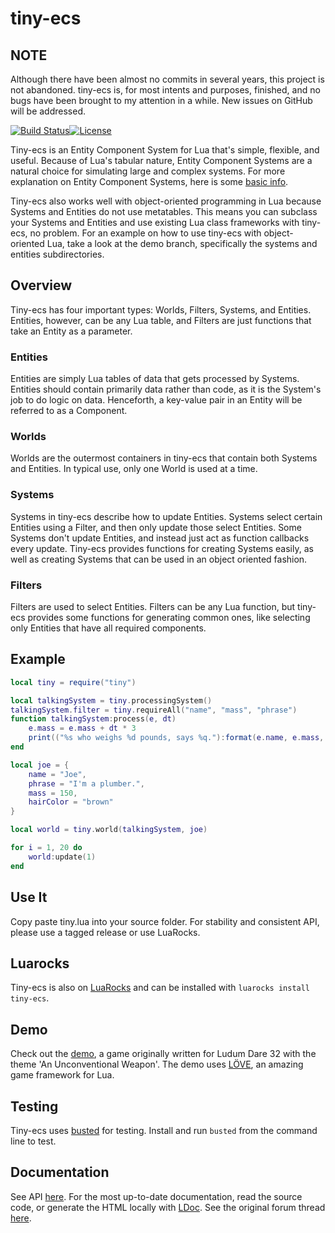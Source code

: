 # tiny-ecs #

## NOTE

Although there have been almost no commits in several years, this
project is not abandoned. tiny-ecs is, for most intents and
purposes, finished, and no bugs have been brought to my attention in a while.
New issues on GitHub will be addressed.

[![Build Status](https://travis-ci.org/bakpakin/tiny-ecs.png?branch=master)](https://travis-ci.org/bakpakin/tiny-ecs)[![License](http://img.shields.io/badge/Licence-MIT-brightgreen.svg)](LICENSE)

Tiny-ecs is an Entity Component System for Lua that's simple, flexible, and useful.
Because of Lua's tabular nature, Entity Component Systems are a natural choice
for simulating large and complex systems. For more explanation on Entity
Component Systems, here is some
[basic info](http://en.wikipedia.org/wiki/Entity_component_system "Wikipedia").

Tiny-ecs also works well with object-oriented programming in Lua because
Systems and Entities do not use metatables. This means you can subclass your
Systems and Entities and use existing Lua class frameworks with tiny-ecs, no problem.
For an example on how to use tiny-ecs with object-oriented Lua, take a look at the
demo branch, specifically the systems and entities subdirectories.

## Overview ##
Tiny-ecs has four important types: Worlds, Filters, Systems, and Entities.
Entities, however, can be any Lua table, and Filters are just functions that
take an Entity as a parameter.

### Entities ###
Entities are simply Lua tables of data that gets processed by Systems. Entities
should contain primarily data rather than code, as it is the System's job to
do logic on data. Henceforth, a key-value pair in an Entity will
be referred to as a Component.

### Worlds ###
Worlds are the outermost containers in tiny-ecs that contain both Systems
and Entities. In typical use, only one World is used at a time.

### Systems ###
Systems in tiny-ecs describe how to update Entities. Systems select certain Entities
using a Filter, and then only update those select Entities. Some Systems don't
update Entities, and instead just act as function callbacks every update. Tiny-ecs
provides functions for creating Systems easily, as well as creating Systems that
can be used in an object oriented fashion.

### Filters ###
Filters are used to select Entities. Filters can be any Lua function, but
tiny-ecs provides some functions for generating common ones, like selecting
only Entities that have all required components.

## Example ##
```lua
local tiny = require("tiny")

local talkingSystem = tiny.processingSystem()
talkingSystem.filter = tiny.requireAll("name", "mass", "phrase")
function talkingSystem:process(e, dt)
    e.mass = e.mass + dt * 3
    print(("%s who weighs %d pounds, says %q."):format(e.name, e.mass, e.phrase)
end

local joe = {
    name = "Joe",
    phrase = "I'm a plumber.",
    mass = 150,
    hairColor = "brown"
}

local world = tiny.world(talkingSystem, joe)

for i = 1, 20 do
    world:update(1)
end
```

## Use It ##
Copy paste tiny.lua into your source folder. For stability and consistent API,
please use a tagged release or use LuaRocks.

## Luarocks ##
Tiny-ecs is also on [LuaRocks](https://luarocks.org/) and can be installed with
`luarocks install tiny-ecs`.

## Demo ##
Check out the [demo](https://github.com/bakpakin/tiny-ecs/tree/demo-commandokibbles), a game
originally written for Ludum Dare 32 with the theme 'An Unconventional Weapon'. The demo uses
[LÖVE](https://love2d.org/), an amazing game framework for Lua.

## Testing ##
Tiny-ecs uses [busted](http://olivinelabs.com/busted/) for testing. Install and run
`busted` from the command line to test.

## Documentation ##
See API [here](http://bakpakin.github.io/tiny-ecs/doc/).
For the most up-to-date documentation, read the source code, or generate the HTML
locally with [LDoc](http://stevedonovan.github.io/ldoc/).
See the original forum thread [here](https://love2d.org/forums/viewtopic.php?f=5&t=79937&p=182589).
